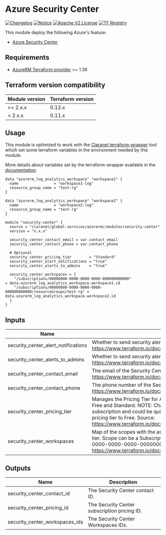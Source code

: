 # Azure Security Center
[![Changelog](https://img.shields.io/badge/changelog-release-green.svg)](CHANGELOG.md) [![Notice](https://img.shields.io/badge/notice-copyright-yellow.svg)](NOTICE) [![Apache V2 License](https://img.shields.io/badge/license-Apache%20V2-orange.svg)](LICENSE) [![TF Registry](https://img.shields.io/badge/terraform-registry-blue.svg)](https://registry.terraform.io/modules/claranet/global-services/azurerm/2.0.0/submodules/security-center)

This module deploy the following Azure's feature:
* [Azure Security Center](https://docs.microsoft.com/en-us/azure/security-center/)

## Requirements

 * [AzureRM Terraform provider](https://www.terraform.io/docs/providers/azurerm/) >= 1.36
 
## Terraform version compatibility

| Module version | Terraform version |
|----------------|-------------------|
| >= 2.x.x       | 0.12.x            |
| < 2.x.x        | 0.11.x            |

## Usage

This module is optimized to work with the [Claranet terraform-wrapper](https://github.com/claranet/terraform-wrapper) tool which set some terraform variables in the environment needed by this module.

More details about variables set by the terraform-wrapper available in the [documentation](https://github.com/claranet/terraform-wrapper#environment).

```hcl
data "azurerm_log_analytics_workspace" "workspace1" {
  name                = "workspace1-log"
  resource_group_name = "test-rg"
}

data "azurerm_log_analytics_workspace" "workspace2" {
  name                = "workspace2-log"
  resource_group_name = "test-rg"
}

module "security-center" {
  source = "claranet/global-services/azurerm//modules/security-center"
  version = "x.x.x"

  security_center_contact_email = var.contact_email
  security_center_contact_phone = var.contact_phone

  # Optional
  security_center_pricing_tier        = "Standard"
  security_center_alert_notifications = "true"
  security_center_alerts_to_admins    = "true"

  security_center_workspaces = {
    "/subscriptions/00000000-0000-0000-0000-000000000000"                        = data.azurerm_log_analytics_workspace.workspace1.id  
    "/subscriptions/00000000-0000-0000-0000-000000000000/resourceGroups/test-rg" = data.azurerm_log_analytics_workspace.workspace2.id
  }
}
```

## Inputs

| Name | Description | Type | Default | Required |
|------|-------------|:----:|:-----:|:-----:|
| security\_center\_alert\_notifications | Whether to send security alerts notifications to the security contact or not. https://www.terraform.io/docs/providers/azurerm/r/security_center_contact.html#alert_notifications | string | `"true"` | no |
| security\_center\_alerts\_to\_admins | Whether to send security alerts notifications to subscription admins or not. https://www.terraform.io/docs/providers/azurerm/r/security_center_contact.html#alerts_to_admins | string | `"true"` | no |
| security\_center\_contact\_email | The email of the Security Center Contact. https://www.terraform.io/docs/providers/azurerm/r/security_center_contact.html#email | string | n/a | yes |
| security\_center\_contact\_phone | The phone number of the Security Center Contact. https://www.terraform.io/docs/providers/azurerm/r/security_center_contact.html#phone | string | n/a | yes |
| security\_center\_pricing\_tier | Manages the Pricing Tier for Azure Security Center in the current subscription. Possible values are Free and Standard. NOTE: Changing the pricing tier to Standard affects all resources in the subscription and could be quite costly. Deletion of this resource does not change or reset the pricing tier to Free. Source: https://www.terraform.io/docs/providers/azurerm/r/security_center_subscription_pricing.html | string | `"Free"` | no |
| security\_center\_workspaces | Map of the scopes with the associated Log Analytics Workspace.     Can only be used on \"Standard\" tier. Scope can be a Subscription or Resource Group id.     Example {       "/subscriptions/00000000-0000-0000-0000-000000000000" = data.azurerm_log_analytics_workspace.workspace.id     }     See https://www.terraform.io/docs/providers/azurerm/r/security_center_workspace.html" | map | `{}` | no |

## Outputs

| Name | Description |
|------|-------------|
| security\_center\_contact\_id | The Security Center contact ID. |
| security\_center\_pricing\_id | The Security Center subscription pricing ID. |
| security\_center\_workspaces\_ids | The Security Center Workspaces IDs. |

